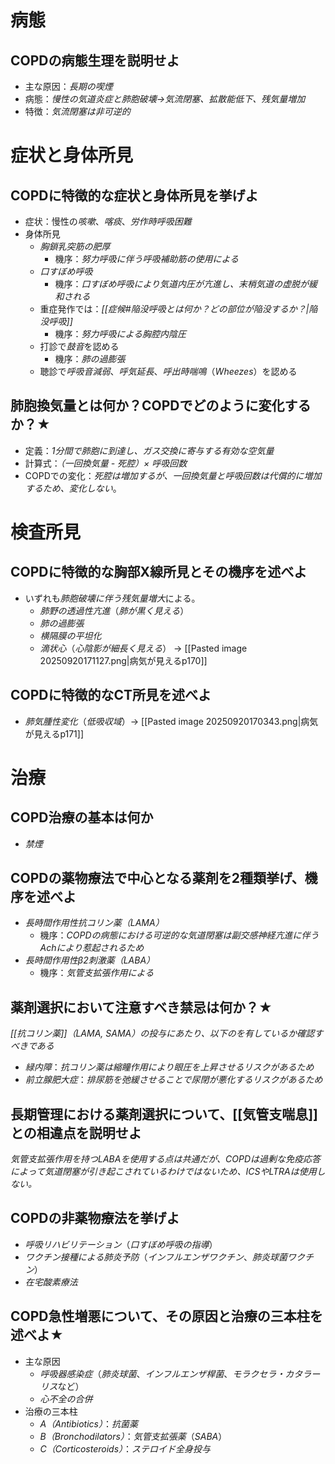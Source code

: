 # 病態
## COPDの病態生理を説明せよ
- 主な原因：*長期の喫煙*
- 病態：*慢性の気道炎症と肺胞破壊→気流閉塞、拡散能低下、残気量増加*
- 特徴：*気流閉塞は非可逆的*

# 症状と身体所見
## COPDに特徴的な症状と身体所見を挙げよ
- 症状：慢性の*咳嗽*、*喀痰*、*労作時呼吸困難*
- 身体所見
    - *胸鎖乳突筋の肥厚*
	    - 機序：*努力呼吸に伴う呼吸補助筋の使用による*
    - *口すぼめ呼吸*
	    - 機序：*口すぼめ呼吸により気道内圧が亢進し、末梢気道の虚脱が緩和される*
	- 重症発作では：*[[症候#陥没呼吸とは何か？どの部位が陥没するか？|陥没呼吸]]*
		- 機序：*努力呼吸による胸腔内陰圧*
	- 打診で*鼓音*を認める
		- 機序：*肺の過膨張*
	- 聴診で*呼吸音減弱*、*呼気延長*、*呼出時喘鳴*（*Wheezes*）を認める

## 肺胞換気量とは何か？COPDでどのように変化するか？★
- 定義：*1分間で肺胞に到達し、ガス交換に寄与する有効な空気量*
- 計算式：*（一回換気量 - 死腔）× 呼吸回数*
- COPDでの変化：*死腔は増加するが、一回換気量と呼吸回数は代償的に増加するため、変化しない*。

# 検査所見
## COPDに特徴的な胸部X線所見とその機序を述べよ
- いずれも*肺胞破壊に伴う残気量増大*による。
	- *肺野の透過性亢進*（*肺が黒く見える*）
	- *肺の過膨張*
	- *横隔膜の平坦化*
	- *滴状心*（*心陰影が細長く見える*）
	→ [[Pasted image 20250920171127.png|病気が見えるp170]]
## COPDに特徴的なCT所見を述べよ
- *肺気腫性変化*（*低吸収域*）→  [[Pasted image 20250920170343.png|病気が見えるp171]]

# 治療
## COPD治療の基本は何か
- *禁煙*

## COPDの薬物療法で中心となる薬剤を2種類挙げ、機序を述べよ
- *長時間作用性抗コリン薬（LAMA）*
	- 機序：*COPDの病態における可逆的な気道閉塞は副交感神経亢進に伴うAchにより惹起されるため*
- *長時間作用性β2刺激薬（LABA）*
	- 機序：*気管支拡張作用による*
## 薬剤選択において注意すべき禁忌は何か？★
*[[抗コリン薬]]（LAMA, SAMA）の投与にあたり、以下のを有しているか確認すべきである*
- *緑内障*：*抗コリン薬は縮瞳作用により眼圧を上昇させるリスクがあるため*
- *前立腺肥大症*：*排尿筋を弛緩させることで尿閉が悪化するリスクがあるため*
## 長期管理における薬剤選択について、[[気管支喘息]]との相違点を説明せよ
*気管支拡張作用を持つLABAを使用する点は共通だが、COPDは過剰な免疫応答によって気道閉塞が引き起こされているわけではないため、ICSやLTRAは使用しない。*
## COPDの非薬物療法を挙げよ
- *呼吸リハビリテーション*（*口すぼめ呼吸の指導*）
- *ワクチン接種による肺炎予防*（*インフルエンザワクチン*、*肺炎球菌ワクチン*）
- *在宅酸素療法*

## COPD急性増悪について、その原因と治療の三本柱を述べよ★
- 主な原因
    - *呼吸器感染症*（*肺炎球菌*、*インフルエンザ桿菌*、*モラクセラ・カタラーリス*など）
    - *心不全の合併*
- 治療の三本柱
    - *A（Antibiotics）*：*抗菌薬*
    - *B（Bronchodilators）*：*気管支拡張薬*（*SABA*）
    - *C（Corticosteroids）*：*ステロイド全身投与*